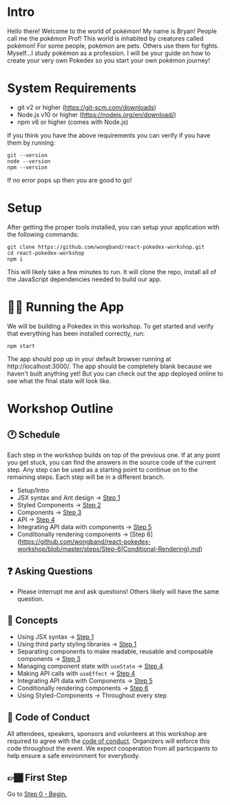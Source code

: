 # Intro

Hello there! Welcome to the world of pokémon! My name is Bryan! People call me the pokémon Prof! This world is inhabited by creatures called pokémon! For some people, pokémon are pets. Others use them for fights. Myself...I study pokémon as a profession. I will be your guide on how to create your very own Pokedex so you start your own pokémon journey!

# System Requirements

- git v2 or higher (https://git-scm.com/downloads)
- Node.js v10 or higher (https://nodejs.org/en/download/)
- npm v6 or higher (comes with Node.js)

If you think you have the above requirements you can verify if you have them by running:

```
git --version
node --version
npm --version
```

If no error pops up then you are good to go!

# Setup

After getting the proper tools installed, you can setup your application with the following commands:

```
git clone https://github.com/wongband/react-pokedex-workshop.git
cd react-pokedex-workshop
npm i
```

This will likely take a few minutes to run. It will clone the repo, install all of the JavaScript dependencies needed to build our app.

# 🏃🏻 Running the App

We will be building a Pokedex in this workshop. To get started and verify that everything has been installed correctly, run:

```
npm start
```

The app should pop up in your default browser running at http://localhost:3000/. The app should be completely blank because we haven't built anything yet! But you can check out the app deployed online to see what the final state will look like.

# Workshop Outline

## 🕐 Schedule

Each step in the workshop builds on top of the previous one. If at any point you get stuck, you can find the answers in the source code of the current step. Any step can be used as a starting point to continue on to the remaining steps. Each step will be in a different branch.

- Setup/Intro
- JSX syntax and Ant design -> [Step 1](https://github.com/wongband/react-pokedex-workshop/blob/master/steps/Step-1(JSX).md) 
- Styled Components -> [Step 2](https://github.com/wongband/react-pokedex-workshop/blob/master/steps/Step-2(Styled-Components).md)
- Components -> [Step 3](https://github.com/wongband/react-pokedex-workshop/blob/master/steps/Step-3(Separating-components).md)
- API -> [Step 4](https://github.com/wongband/react-pokedex-workshop/blob/master/steps/Step-4(API).md)
- Integrating API data with components -> [Step 5](https://github.com/wongband/react-pokedex-workshop/blob/master/steps/Step-5(API-Integration).md)
- Conditionally rendering components -> [Step 6] (https://github.com/wongband/react-pokedex-workshop/blob/master/steps/Step-6(Conditional-Rendering).md)

## ❓ Asking Questions
- Please interrupt me and ask questions! Others likely will have the same question.

## 🌟 Concepts
- Using JSX syntax -> [Step 1](https://github.com/wongband/react-pokedex-workshop/blob/master/steps/Step-1(JSX).md)
- Using third party styling libraries -> [Step 1](https://github.com/wongband/react-pokedex-workshop/blob/master/steps/Step-1(JSX).md)
- Separating components to make readable, reusable and composable components -> [Step 3](https://github.com/wongband/react-pokedex-workshop/blob/master/steps/Step-3(Separating-components).md)
- Managing component state with `useState` -> [Step 4](https://github.com/wongband/react-pokedex-workshop/blob/master/steps/Step-4(API).md)
- Making API calls with `useEffect` -> [Step 4](https://github.com/wongband/react-pokedex-workshop/blob/master/steps/Step-4(API).md)
- Integrating API data with Components -> [Step 5](https://github.com/wongband/react-pokedex-workshop/blob/master/steps/Step-5(API-Integration).md)
- Conditionally rendering components -> [Step 6](https://github.com/wongband/react-pokedex-workshop/blob/master/steps/Step-6(Conditional-Rendering).md)
- Using Styled-Components -> Throughout every step

## 🤝 Code of Conduct
All attendees, speakers, sponsors and volunteers at this workshop are required to agree with the [code of conduct](https://github.com/wongband/react-pokedex-workshop/blob/master/CODE_OF_CONDUCT.md). Organizers will enforce this code throughout the event. We expect cooperation from all participants to help ensure a safe environment for everybody.

## 👉🏾 First Step
Go to [Step 0 - Begin.]('https://github.com/wongband/react-pokedex-workshop/blob/master/steps/Step-0(ES6-Features).md')